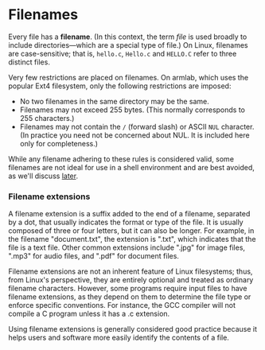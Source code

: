 # Filenames

Every file has a **filename**. (In this context, the term _file_ is used broadly to include directories—which are a special type of file.) On Linux, filenames are case-sensitive; that is, `hello.c`, `Hello.c` and `HELLO.C` refer to three distinct files.&#x20;

Very few restrictions are placed on filenames. On armlab, which uses the popular Ext4 filesystem, only the following restrictions are imposed:&#x20;

* No two filenames in the same directory may be the same.&#x20;
* Filenames may not exceed 255 bytes. (This normally corresponds to 255 characters.)&#x20;
* Filenames may not contain the `/` (forward slash) or ASCII `NUL` character. (In practice you need not be concerned about NUL. It is included here only for completeness.)

While any filename adhering to these rules is considered valid, some filenames are not ideal for use in a shell environment and are best avoided, as we'll discuss [later](../../bash/creating-files-and-directories.md#directory-and-file-creation).

### Filename extensions&#x20;

A filename extension is a suffix added to the end of a filename, separated by a dot, that usually indicates the format or type of the file. It is usually composed of three or four letters, but it can also be longer. For example, in the filename "document.txt", the extension is ".txt", which indicates that the file is a text file. Other common extensions include ".jpg" for image files, ".mp3" for audio files, and ".pdf" for document files.&#x20;

Filename extensions are not an inherent feature of Linux filesystems; thus, from Linux's perspective, they are entirely optional and treated as ordinary filename characters. However, some programs require input files to have filename extensions, as they depend on them to determine the file type or enforce specific conventions. For instance, the GCC compiler will not compile a C program unless it has a .c extension.&#x20;

Using filename extensions is generally considered good practice because it helps users and software more easily identify the contents of a file. 
